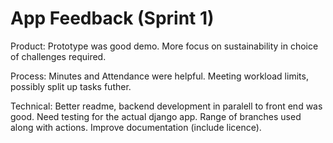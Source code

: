 # App Feedback (Sprint 1)

Product:
Prototype was good demo. More focus on sustainability in choice of challenges required.

Process:
Minutes and Attendance were helpful. Meeting workload limits, possibly split up tasks futher.

Technical:
Better readme, backend development in paralell to front end was good.
Need testing for the actual django app.
Range of branches used along with actions.
Improve documentation (include licence).